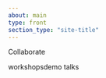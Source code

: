 ```yaml
---
about: main
type: front
section_type: "site-title"
---
```


<section id="etc-collaborate"
         class="b-front"
>
    <div class="b-front__img-collaborate b-img_full-sized b-img_parallax b-img b-img_bw">
        <div class="b-img_mobile-bw-wrapper">
        </div>
        <div class="b-img__text-content  b-cta b-cta_bw">
            <p class="b-cta__main">Collaborate</p>
            <p class="b-cta_wrappable"><span class="b-cta__support">workshops</span><span class="b-cta__support">demo talks</span></p>
        </div>
    </div>
</section>